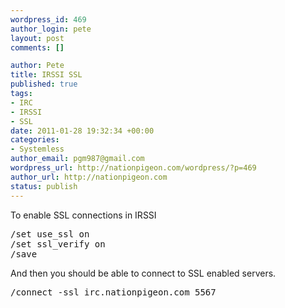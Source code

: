 ```yaml
--- 
wordpress_id: 469
author_login: pete
layout: post
comments: []

author: Pete
title: IRSSI SSL
published: true
tags: 
- IRC
- IRSSI
- SSL
date: 2011-01-28 19:32:34 +00:00
categories: 
- Systemless
author_email: pgm987@gmail.com
wordpress_url: http://nationpigeon.com/wordpress/?p=469
author_url: http://nationpigeon.com
status: publish
---
```

To enable SSL connections in IRSSI
<pre>
/set use_ssl on
/set ssl_verify on
/save
</pre>

And then you should be able to connect to SSL enabled servers.

<pre>/connect -ssl irc.nationpigeon.com 5567</pre>

